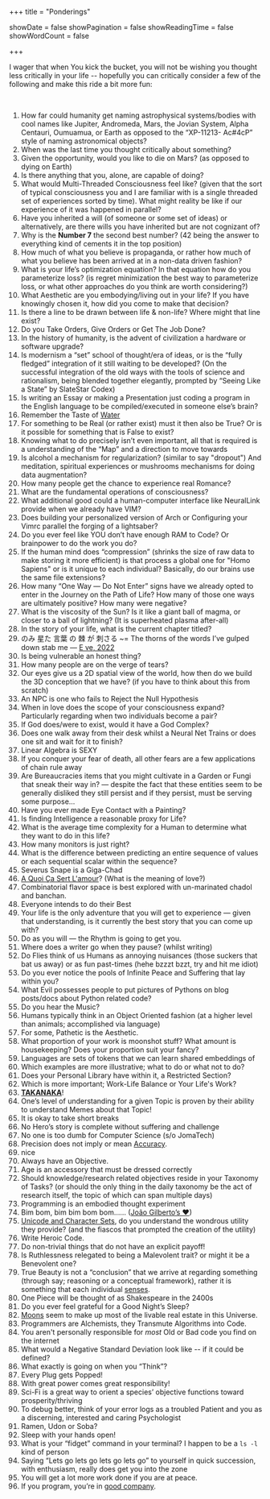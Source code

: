 +++
title = "Ponderings"

showDate = false
showPagination = false
showReadingTime = false
showWordCount = false

+++


I wager that when You kick the bucket, you will not be wishing you thought less critically in your life -- hopefully you can critically consider a few of the following and make this ride a bit more fun:

​

1. How far could humanity get naming astrophysical systems/bodies with cool names like Jupiter, Andromeda, Mars, the Jovian System, Alpha Centauri, Oumuamua, or Earth as opposed to the “XP-11213- Ac#4cP” style of naming astronomical objects?
2. When was the last time you thought critically about something?
3. Given the opportunity, would you like to die on Mars? (as opposed to dying on Earth)
4. Is there anything that you, alone, are capable of doing?
5. What would Multi-Threaded Consciousness feel like? (given that the sort of typical consciousness you and I are familiar with is a single threaded set of experiences sorted by time). What might reality be like if our experience of it was happened in parallel?
6. Have you inherited a will (of someone or some set of ideas) or alternatively, are there wills you have inherited but are not cognizant of?
7. Why is the **Number 7** the second best number? (42 being the answer to everything kind of cements it in the top position)
8. How much of what you believe is propaganda, or rather how much of what you believe has been arrived at in a non-data driven fashion?
9. What is your life’s optimization equation? In that equation how do you parameterize loss? (is regret minimization the best way to parameterize loss, or what other approaches do you think are worth considering?)
10. What Aesthetic are you embodying/living out in your life? If you have knowingly chosen it, how did you come to make that decision?
11. Is there a line to be drawn between life & non-life? Where might that line exist?
12. Do you Take Orders, Give Orders or Get The Job Done?
13. In the history of humanity, is the advent of civilization a hardware or software upgrade?
14. Is modernism a “set” school of thought/era of ideas, or is the “fully fledged” integration of it still waiting to be developed? (On the successful integration of the old ways with the tools of science and rationalism, being blended together elegantly, prompted by “Seeing Like a State” by SlateStar Codex)
15. Is writing an Essay or making a Presentation just coding a program in the English language to be compiled/executed in someone else’s brain?
16. Remember the Taste of [Water](https://youtu.be/5CjA4W6BJeU)
17. For something to be Real (or rather exist) must it then also be True? Or is it possible for something that is False to exist?
18. Knowing what to do precisely isn’t even important, all that is required is a understanding of the “Map” and a direction to move towards
19. Is alcohol a mechanism for regularization? (similar to say "dropout") And meditation, spiritual experiences or mushrooms mechanisms for doing data augmentation?
20. How many people get the chance to experience real Romance?
21. What are the fundamental operations of consciousness?
22. What additional good could a human-computer interface like NeuralLink provide when we already have VIM?
23. Does building your personalized version of Arch or Configuring your Vimrc parallel the forging of a lightsaber?
24. Do you ever feel like YOU don’t have enough RAM to Code? Or brainpower to do the work you do?
25. If the human mind does “compression” (shrinks the size of raw data to make storing it more efficient) is that process a global one for "Homo Sapiens" or is it unique to each individual? Basically, do our brains use the same file extensions?
26. How many “One Way — Do Not Enter” signs have we already opted to enter in the Journey on the Path of Life? How many of those one ways are ultimately positive? How many were negative?
27. What is the viscosity of the Sun? Is it like a giant ball of magma, or closer to a ball of lightning? (It is superheated plasma after-all)
28. In the story of your life, what is the current chapter titled?
29. のみ 星た 言葉 の 棘 が 刺さる ~= The thorns of the words I’ve gulped down stab me — [E ve, 2022](https://youtu.be/U7L-3VXAkSA)
30. Is being vulnerable an honest thing?
31. How many people are on the verge of tears? 
32. Our eyes give us a 2D spatial view of the world, how then do we build the 3D conception that we have? (if you have to think about this from scratch)
33. An NPC is one who fails to Reject the Null Hypothesis
34. When in love does the scope of your consciousness expand? Particularly regarding when two individuals become a pair?
35. If God does/were to exist, would it have a God Complex?
36. Does one walk away from their desk whilst a Neural Net Trains or does one sit and wait for it to finish?
37. Linear Algebra is SEXY
38. If you conquer your fear of death, all other fears are a few applications of chain rule away
39. Are Bureaucracies items that you might cultivate in a Garden or Fungi that sneak their way in? — despite the fact that these entities seem to be generally disliked they still persist and if they persist, must be serving some purpose...
40. Have you ever made Eye Contact with a Painting?
41. Is finding Intelligence a reasonable proxy for Life?
42. What is the average time complexity for a Human to determine what they want to do in this life? 
43. How many monitors is just right?
44. What is the difference between predicting an entire sequence of values or each sequential scalar within the sequence?
45. Severus Snape is a Giga-Chad
46. [A Quoi Ça Sert L'amour](https://youtu.be/5zxtGXSg-V4)? (What is the meaning of love?)
47. Combinatorial flavor space is best explored with un-marinated chadol and banchan.
48. Everyone intends to do their Best
49. Your life is the only adventure that you will get to experience — given that understanding, is it currently the best story that you can come up with?
50. Do as you will — the Rhythm is going to get you. 
51. Where does a writer go when they pause? (whilst writing)
52. Do Flies think of us Humans as annoying nuisances (those suckers that bat us away) or as fun past-times (hehe bzzzt bzzt, try and hit me idiot)
53. Do you ever notice the pools of Infinite Peace and Suffering that lay within you?
54. What Evil possesses people to put pictures of Pythons on blog posts/docs about Python related code?
55. Do you hear the Music?
56. Humans typically think in an Object Oriented fashion (at a higher level than animals; accomplished via language)
57. For some, Pathetic is the Aesthetic.
58. What proportion of your work is moonshot stuff? What amount is housekeeping? Does your proportion suit your fancy?
59. Languages are sets of tokens that we can learn shared embeddings of
60. Which examples are more illustrative; what to do or what not to do?
61. Does your Personal Library have within it, a Restricted Section?
62. Which is more important; Work-Life Balance or Your Life's Work?
63. **[TAKANAKA](https://www.youtube.com/watch?v=BNig6xG36i4&t=3884s)**!
64. One’s level of understanding for a given Topic is proven by their ability to understand Memes about that Topic!
65. It is okay to take short breaks
66. No Hero’s story is complete without suffering and challenge
67. No one is too dumb for Computer Science (s/o JomaTech)
68. Precision does not imply or mean [Accuracy](http://www.paulgraham.com/power.html).
69. nice
70. Always have an Objective.
71. Age is an accessory that must be dressed correctly
72. Should knowledge/research related objectives reside in your Taxonomy of Tasks? (or should the only thing in the daily taxonomy be the act of research itself, the topic of which can span multiple days)
73. Programming is an embodied thought experiment
74. Bim bom, bim bim bom bom…… ([João Gilberto’s ♥](https://youtu.be/vrKgPAUp2RE))
75. [Unicode and Character Sets](https://www.joelonsoftware.com/2003/10/08/the-absolute-minimum-every-software-developer-absolutely-positively-must-know-about-unicode-and-character-sets-no-excuses/), do you understand the wondrous utility they provide? (and the fiascos that prompted the creation of the utility)
76. Write Heroic Code.
77. Do non-trivial things that do not have an explicit payoff!
78. Is Ruthlessness relegated to being a Malevolent trait? or might it be a Benevolent one? 
79. True Beauty is not a “conclusion” that we arrive at regarding something (through say; reasoning or a conceptual framework), rather it is something that each individual [senses](https://plato.stanford.edu/entries/aesthetic-concept/).
80. One Piece will be thought of as Shakespeare in the 2400s
81. Do you ever feel grateful for a Good Night’s Sleep?
82. [Moons](https://blog.jatan.space/p/is-life-possible-on-rogue-planets) seem to make up most of the livable real estate in this Universe.
83. Programmers are Alchemists, they Transmute Algorithms into Code.
84. You aren't personally responsible for *most* Old or Bad code you find on the internet
85. What would a Negative Standard Deviation look like -- if it could be defined?
86. What exactly is going on when you “Think”?
87. Every Plug gets Popped!
88. With great power comes great responsibility!
89. Sci-Fi is a great way to orient a species’ objective functions toward prosperity/thriving
90. To debug better, think of your error logs as a troubled Patient and you as a discerning, interested and caring Psychologist
91. Ramen, Udon or Soba?
92. Sleep with your hands open!
93. What is your “fidget” command in your terminal? I happen to be a `ls -l` kind of person
94. Saying “Lets go lets go lets go lets go” to yourself in quick succession, with enthusiasm, really does get you into the zone
95. You will get a lot more work done if you are at peace.
96. If you program, you’re in [good company](http://pu.inf.uni-tuebingen.de/users/klaeren/epigrams.html).



